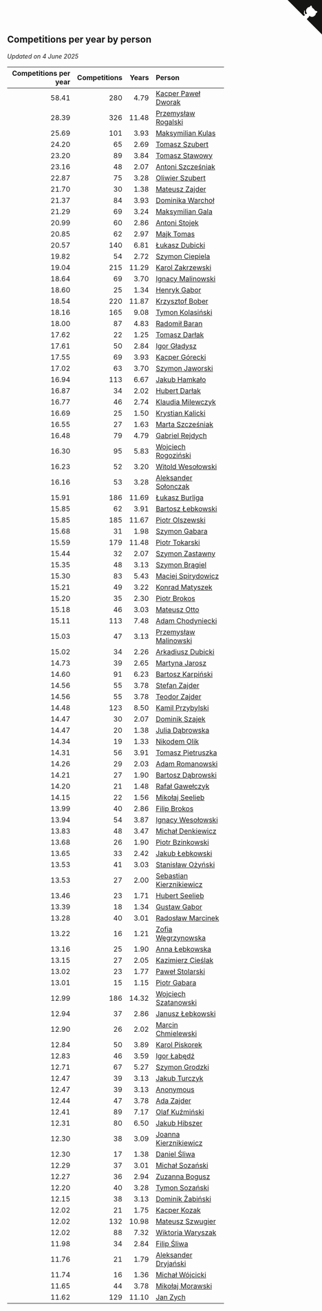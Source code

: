 ## Competitions per year by person

*Updated on  4 June 2025*

| Competitions per year | Competitions | Years | Person |
| ---: | ---: | ---: | :--- |
| 58.41 | 280 | 4.79 | [Kacper Paweł Dworak](https://www.worldcubeassociation.org/persons/2020DWOR01) |
| 28.39 | 326 | 11.48 | [Przemysław Rogalski](https://www.worldcubeassociation.org/persons/2013ROGA02) |
| 25.69 | 101 | 3.93 | [Maksymilian Kulas](https://www.worldcubeassociation.org/persons/2021KULA02) |
| 24.20 | 65 | 2.69 | [Tomasz Szubert](https://www.worldcubeassociation.org/persons/2022SZUB02) |
| 23.20 | 89 | 3.84 | [Tomasz Stawowy](https://www.worldcubeassociation.org/persons/2021STAW01) |
| 23.16 | 48 | 2.07 | [Antoni Szcześniak](https://www.worldcubeassociation.org/persons/2023SZCZ04) |
| 22.87 | 75 | 3.28 | [Oliwier Szubert](https://www.worldcubeassociation.org/persons/2022SZUB01) |
| 21.70 | 30 | 1.38 | [Mateusz Zajder](https://www.worldcubeassociation.org/persons/2024ZAJD01) |
| 21.37 | 84 | 3.93 | [Dominika Warchoł](https://www.worldcubeassociation.org/persons/2021WARC01) |
| 21.29 | 69 | 3.24 | [Maksymilian Gala](https://www.worldcubeassociation.org/persons/2022GALA01) |
| 20.99 | 60 | 2.86 | [Antoni Stojek](https://www.worldcubeassociation.org/persons/2022STOJ03) |
| 20.85 | 62 | 2.97 | [Majk Tomas](https://www.worldcubeassociation.org/persons/2022TOMA05) |
| 20.57 | 140 | 6.81 | [Łukasz Dubicki](https://www.worldcubeassociation.org/persons/2018DUBI01) |
| 19.82 | 54 | 2.72 | [Szymon Ciepiela](https://www.worldcubeassociation.org/persons/2022CIEP01) |
| 19.04 | 215 | 11.29 | [Karol Zakrzewski](https://www.worldcubeassociation.org/persons/2014ZAKR01) |
| 18.64 | 69 | 3.70 | [Ignacy Malinowski](https://www.worldcubeassociation.org/persons/2021MALI02) |
| 18.60 | 25 | 1.34 | [Henryk Gabor](https://www.worldcubeassociation.org/persons/2024GABO02) |
| 18.54 | 220 | 11.87 | [Krzysztof Bober](https://www.worldcubeassociation.org/persons/2013BOBE01) |
| 18.16 | 165 | 9.08 | [Tymon Kolasiński](https://www.worldcubeassociation.org/persons/2016KOLA02) |
| 18.00 | 87 | 4.83 | [Radomił Baran](https://www.worldcubeassociation.org/persons/2020BARA02) |
| 17.62 | 22 | 1.25 | [Tomasz Darłak](https://www.worldcubeassociation.org/persons/2024DARL01) |
| 17.61 | 50 | 2.84 | [Igor Gładysz](https://www.worldcubeassociation.org/persons/2022GLAD01) |
| 17.55 | 69 | 3.93 | [Kacper Górecki](https://www.worldcubeassociation.org/persons/2021GORE01) |
| 17.02 | 63 | 3.70 | [Szymon Jaworski](https://www.worldcubeassociation.org/persons/2021JAWO01) |
| 16.94 | 113 | 6.67 | [Jakub Hamkało](https://www.worldcubeassociation.org/persons/2018HAMK01) |
| 16.87 | 34 | 2.02 | [Hubert Darłak](https://www.worldcubeassociation.org/persons/2023DARL03) |
| 16.77 | 46 | 2.74 | [Klaudia Milewczyk](https://www.worldcubeassociation.org/persons/2022MILE05) |
| 16.69 | 25 | 1.50 | [Krystian Kalicki](https://www.worldcubeassociation.org/persons/2023KALI10) |
| 16.55 | 27 | 1.63 | [Marta Szcześniak](https://www.worldcubeassociation.org/persons/2023SZCZ07) |
| 16.48 | 79 | 4.79 | [Gabriel Rejdych](https://www.worldcubeassociation.org/persons/2020REJD01) |
| 16.30 | 95 | 5.83 | [Wojciech Rogoziński](https://www.worldcubeassociation.org/persons/2019ROGO04) |
| 16.23 | 52 | 3.20 | [Witold Wesołowski](https://www.worldcubeassociation.org/persons/2022WESO01) |
| 16.16 | 53 | 3.28 | [Aleksander Sołonczak](https://www.worldcubeassociation.org/persons/2022SOLO01) |
| 15.91 | 186 | 11.69 | [Łukasz Burliga](https://www.worldcubeassociation.org/persons/2013BURL01) |
| 15.85 | 62 | 3.91 | [Bartosz Łebkowski](https://www.worldcubeassociation.org/persons/2021LEBK01) |
| 15.85 | 185 | 11.67 | [Piotr Olszewski](https://www.worldcubeassociation.org/persons/2013OLSZ02) |
| 15.68 | 31 | 1.98 | [Szymon Gabara](https://www.worldcubeassociation.org/persons/2023GABA01) |
| 15.59 | 179 | 11.48 | [Piotr Tokarski](https://www.worldcubeassociation.org/persons/2013TOKA01) |
| 15.44 | 32 | 2.07 | [Szymon Zastawny](https://www.worldcubeassociation.org/persons/2023ZAST01) |
| 15.35 | 48 | 3.13 | [Szymon Brągiel](https://www.worldcubeassociation.org/persons/2022BRAG03) |
| 15.30 | 83 | 5.43 | [Maciej Spirydowicz](https://www.worldcubeassociation.org/persons/2020SPIR01) |
| 15.21 | 49 | 3.22 | [Konrad Matyszek](https://www.worldcubeassociation.org/persons/2022MATY02) |
| 15.20 | 35 | 2.30 | [Piotr Brokos](https://www.worldcubeassociation.org/persons/2023BROK01) |
| 15.18 | 46 | 3.03 | [Mateusz Otto](https://www.worldcubeassociation.org/persons/2022OTTO01) |
| 15.11 | 113 | 7.48 | [Adam Chodyniecki](https://www.worldcubeassociation.org/persons/2017CHOD02) |
| 15.03 | 47 | 3.13 | [Przemysław Malinowski](https://www.worldcubeassociation.org/persons/2022MALI01) |
| 15.02 | 34 | 2.26 | [Arkadiusz Dubicki](https://www.worldcubeassociation.org/persons/2023DUBI01) |
| 14.73 | 39 | 2.65 | [Martyna Jarosz](https://www.worldcubeassociation.org/persons/2022JARO01) |
| 14.60 | 91 | 6.23 | [Bartosz Karpiński](https://www.worldcubeassociation.org/persons/2019KARP03) |
| 14.56 | 55 | 3.78 | [Stefan Zajder](https://www.worldcubeassociation.org/persons/2021ZAJD02) |
| 14.56 | 55 | 3.78 | [Teodor Zajder](https://www.worldcubeassociation.org/persons/2021ZAJD03) |
| 14.48 | 123 | 8.50 | [Kamil Przybylski](https://www.worldcubeassociation.org/persons/2016PRZY01) |
| 14.47 | 30 | 2.07 | [Dominik Szajek](https://www.worldcubeassociation.org/persons/2023SZAJ01) |
| 14.47 | 20 | 1.38 | [Julia Dąbrowska](https://www.worldcubeassociation.org/persons/2024DABR01) |
| 14.34 | 19 | 1.33 | [Nikodem Olik](https://www.worldcubeassociation.org/persons/2024OLIK01) |
| 14.31 | 56 | 3.91 | [Tomasz Pietruszka](https://www.worldcubeassociation.org/persons/2021PIET01) |
| 14.26 | 29 | 2.03 | [Adam Romanowski](https://www.worldcubeassociation.org/persons/2023ROMA10) |
| 14.21 | 27 | 1.90 | [Bartosz Dąbrowski](https://www.worldcubeassociation.org/persons/2023DABR07) |
| 14.20 | 21 | 1.48 | [Rafał Gawełczyk](https://www.worldcubeassociation.org/persons/2023GAWE01) |
| 14.15 | 22 | 1.56 | [Mikołaj Seelieb](https://www.worldcubeassociation.org/persons/2023SEEL04) |
| 13.99 | 40 | 2.86 | [Filip Brokos](https://www.worldcubeassociation.org/persons/2022BROK03) |
| 13.94 | 54 | 3.87 | [Ignacy Wesołowski](https://www.worldcubeassociation.org/persons/2021WESO01) |
| 13.83 | 48 | 3.47 | [Michał Denkiewicz](https://www.worldcubeassociation.org/persons/2021DENK01) |
| 13.68 | 26 | 1.90 | [Piotr Bzinkowski](https://www.worldcubeassociation.org/persons/2023BZIN01) |
| 13.65 | 33 | 2.42 | [Jakub Łebkowski](https://www.worldcubeassociation.org/persons/2023LEBK01) |
| 13.53 | 41 | 3.03 | [Stanisław Ożyński](https://www.worldcubeassociation.org/persons/2022OZYN01) |
| 13.53 | 27 | 2.00 | [Sebastian Kierznikiewicz](https://www.worldcubeassociation.org/persons/2023KIER02) |
| 13.46 | 23 | 1.71 | [Hubert Seelieb](https://www.worldcubeassociation.org/persons/2023SEEL02) |
| 13.39 | 18 | 1.34 | [Gustaw Gabor](https://www.worldcubeassociation.org/persons/2024GABO01) |
| 13.28 | 40 | 3.01 | [Radosław Marcinek](https://www.worldcubeassociation.org/persons/2022MARC05) |
| 13.22 | 16 | 1.21 | [Zofia Węgrzynowska](https://www.worldcubeassociation.org/persons/2024WEGR01) |
| 13.16 | 25 | 1.90 | [Anna Łebkowska](https://www.worldcubeassociation.org/persons/2023LEBK04) |
| 13.15 | 27 | 2.05 | [Kazimierz Cieślak](https://www.worldcubeassociation.org/persons/2023CIES01) |
| 13.02 | 23 | 1.77 | [Paweł Stolarski](https://www.worldcubeassociation.org/persons/2023STOL04) |
| 13.01 | 15 | 1.15 | [Piotr Gabara](https://www.worldcubeassociation.org/persons/2024GABA02) |
| 12.99 | 186 | 14.32 | [Wojciech Szatanowski](https://www.worldcubeassociation.org/persons/2011SZAT01) |
| 12.94 | 37 | 2.86 | [Janusz Łebkowski](https://www.worldcubeassociation.org/persons/2022LEBK01) |
| 12.90 | 26 | 2.02 | [Marcin Chmielewski](https://www.worldcubeassociation.org/persons/2023CHMI01) |
| 12.84 | 50 | 3.89 | [Karol Piskorek](https://www.worldcubeassociation.org/persons/2021PISK01) |
| 12.83 | 46 | 3.59 | [Igor Łabędź](https://www.worldcubeassociation.org/persons/2021LABE01) |
| 12.71 | 67 | 5.27 | [Szymon Grodzki](https://www.worldcubeassociation.org/persons/2020GROD01) |
| 12.47 | 39 | 3.13 | [Jakub Turczyk](https://www.worldcubeassociation.org/persons/2022TURC02) |
| 12.47 | 39 | 3.13 | [Anonymous](https://www.worldcubeassociation.org/persons/2022ANON03) |
| 12.44 | 47 | 3.78 | [Ada Zajder](https://www.worldcubeassociation.org/persons/2021ZAJD01) |
| 12.41 | 89 | 7.17 | [Olaf Kuźmiński](https://www.worldcubeassociation.org/persons/2018KUZM02) |
| 12.31 | 80 | 6.50 | [Jakub Hibszer](https://www.worldcubeassociation.org/persons/2018HIBS01) |
| 12.30 | 38 | 3.09 | [Joanna Kierznikiewicz](https://www.worldcubeassociation.org/persons/2022KIER01) |
| 12.30 | 17 | 1.38 | [Daniel Śliwa](https://www.worldcubeassociation.org/persons/2024SLIW01) |
| 12.29 | 37 | 3.01 | [Michał Sozański](https://www.worldcubeassociation.org/persons/2022SOZA02) |
| 12.27 | 36 | 2.94 | [Zuzanna Bogusz](https://www.worldcubeassociation.org/persons/2022BOGU01) |
| 12.20 | 40 | 3.28 | [Tymon Sozański](https://www.worldcubeassociation.org/persons/2022SOZA01) |
| 12.15 | 38 | 3.13 | [Dominik Żabiński](https://www.worldcubeassociation.org/persons/2022ZABI01) |
| 12.02 | 21 | 1.75 | [Kacper Kozak](https://www.worldcubeassociation.org/persons/2023KOZA05) |
| 12.02 | 132 | 10.98 | [Mateusz Szwugier](https://www.worldcubeassociation.org/persons/2014SZWU01) |
| 12.02 | 88 | 7.32 | [Wiktoria Waryszak](https://www.worldcubeassociation.org/persons/2018WARY01) |
| 11.98 | 34 | 2.84 | [Filip Śliwa](https://www.worldcubeassociation.org/persons/2022SLIW01) |
| 11.76 | 21 | 1.79 | [Aleksander Dryjański](https://www.worldcubeassociation.org/persons/2023DRYJ01) |
| 11.74 | 16 | 1.36 | [Michał Wójcicki](https://www.worldcubeassociation.org/persons/2024WOJC01) |
| 11.65 | 44 | 3.78 | [Mikołaj Morawski](https://www.worldcubeassociation.org/persons/2021MORA01) |
| 11.62 | 129 | 11.10 | [Jan Zych](https://www.worldcubeassociation.org/persons/2014ZYCH01) |


<a href="https://github.com/maxidragon/wca_statistics_pl" class="github-corner" aria-label="View source on Github"><svg width="80" height="80" viewBox="0 0 250 250" style="fill:#151513; color:#fff; position: absolute; top: 0; border: 0; right: 0;" aria-hidden="true"><path d="M0,0 L115,115 L130,115 L142,142 L250,250 L250,0 Z"></path><path d="M128.3,109.0 C113.8,99.7 119.0,89.6 119.0,89.6 C122.0,82.7 120.5,78.6 120.5,78.6 C119.2,72.0 123.4,76.3 123.4,76.3 C127.3,80.9 125.5,87.3 125.5,87.3 C122.9,97.6 130.6,101.9 134.4,103.2" fill="currentColor" style="transform-origin: 130px 106px;" class="octo-arm"></path><path d="M115.0,115.0 C114.9,115.1 118.7,116.5 119.8,115.4 L133.7,101.6 C136.9,99.2 139.9,98.4 142.2,98.6 C133.8,88.0 127.5,74.4 143.8,58.0 C148.5,53.4 154.0,51.2 159.7,51.0 C160.3,49.4 163.2,43.6 171.4,40.1 C171.4,40.1 176.1,42.5 178.8,56.2 C183.1,58.6 187.2,61.8 190.9,65.4 C194.5,69.0 197.7,73.2 200.1,77.6 C213.8,80.2 216.3,84.9 216.3,84.9 C212.7,93.1 206.9,96.0 205.4,96.6 C205.1,102.4 203.0,107.8 198.3,112.5 C181.9,128.9 168.3,122.5 157.7,114.1 C157.9,116.9 156.7,120.9 152.7,124.9 L141.0,136.5 C139.8,137.7 141.6,141.9 141.8,141.8 Z" fill="currentColor" class="octo-body"></path></svg></a><style>.github-corner:hover .octo-arm{animation:octocat-wave 560ms ease-in-out}@keyframes octocat-wave{0%,100%{transform:rotate(0)}20%,60%{transform:rotate(-25deg)}40%,80%{transform:rotate(10deg)}}@media (max-width:500px){.github-corner:hover .octo-arm{animation:none}.github-corner .octo-arm{animation:octocat-wave 560ms ease-in-out}}</style>
